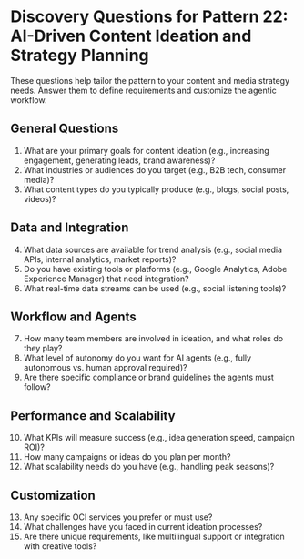 # Discovery Questions for Pattern 22: AI-Driven Content Ideation and Strategy Planning

These questions help tailor the pattern to your content and media strategy needs. Answer them to define requirements and customize the agentic workflow.

## General Questions
1. What are your primary goals for content ideation (e.g., increasing engagement, generating leads, brand awareness)?
2. What industries or audiences do you target (e.g., B2B tech, consumer media)?
3. What content types do you typically produce (e.g., blogs, social posts, videos)?

## Data and Integration
4. What data sources are available for trend analysis (e.g., social media APIs, internal analytics, market reports)?
5. Do you have existing tools or platforms (e.g., Google Analytics, Adobe Experience Manager) that need integration?
6. What real-time data streams can be used (e.g., social listening tools)?

## Workflow and Agents
7. How many team members are involved in ideation, and what roles do they play?
8. What level of autonomy do you want for AI agents (e.g., fully autonomous vs. human approval required)?
9. Are there specific compliance or brand guidelines the agents must follow?

## Performance and Scalability
10. What KPIs will measure success (e.g., idea generation speed, campaign ROI)?
11. How many campaigns or ideas do you plan per month?
12. What scalability needs do you have (e.g., handling peak seasons)?

## Customization
13. Any specific OCI services you prefer or must use?
14. What challenges have you faced in current ideation processes?
15. Are there unique requirements, like multilingual support or integration with creative tools?
